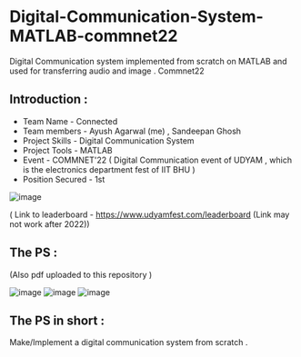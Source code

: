 # Digital-Communication-System-MATLAB-commnet22
Digital Communication system implemented from scratch on MATLAB and used for transferring audio and image . Commnet22 

## Introduction :

* Team Name - Connected 
* Team members - Ayush Agarwal (me) , Sandeepan Ghosh 
* Project Skills - Digital Communication System 
* Project Tools - MATLAB
* Event - COMMNET'22 ( Digital Communication event of UDYAM , which is the electronics department fest of IIT BHU ) 
* Position Secured - 1st

![image](https://user-images.githubusercontent.com/86561124/164150494-33162cc8-c796-4f37-b8d5-0fdec643fb31.png)

( Link to leaderboard - https://www.udyamfest.com/leaderboard (Link may not work after 2022)) 

## The PS :

(Also pdf uploaded to this repository ) 

![image](https://user-images.githubusercontent.com/86561124/164151205-bfdf5a38-02d0-4e28-8dae-305eaddd34f8.png)
![image](https://user-images.githubusercontent.com/86561124/164151212-afe69697-0baf-4bce-9001-5982b90532f6.png)
![image](https://user-images.githubusercontent.com/86561124/164151237-afadba80-cf53-48e9-98f0-e1f94ef1adce.png)

## The PS in short :

Make/Implement a digital communication system from scratch .
